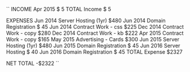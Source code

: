 ``
INCOME
    Apr 2015                            $  5
  TOTAL Income                                  $   5

EXPENSES
    Jun 2014    Server Hosting (1yr)    $480
    Jun 2014    Domain Registration     $ 45
    Jun 2014    Contract Work - css     $225
    Dec 2014    Contract Work - copy    $280
    Dec 2014    Contract Work - kb      $222
    Apr 2015    Contract Work - copy    $165
    May 2015    Advertising - Cards     $300
    Jun 2015    Server Hosting (1yr)    $480
    Jun 2015    Domain Registration     $ 45
    Jun 2016    Server Hosting          $ 40
    Jun 2016    Domain Registration     $ 45
  TOTAL Expense                                 $2327


NET TOTAL                                      -$2322
``
